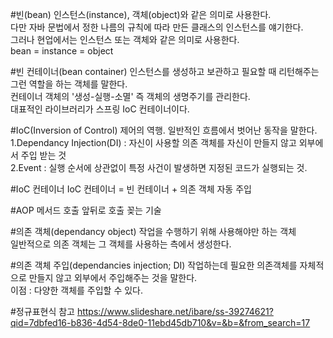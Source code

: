 #빈(bean)
인스턴스(instance), 객체(object)와 같은 의미로 사용한다.  
다만 자바 문법에서 정한 나름의 규칙에 따라 만든 클래스의 인스턴스를 얘기한다.  
그러나 현업에서는 인스턴스 또는 객체와 같은 의미로 사용한다.  
bean = instance = object  

#빈 컨테이너(bean container)
인스턴스를 생성하고 보관하고 필요할 때 리턴해주는 그런 역할을 하는 객체를 말한다.  
컨테이너 객체의 '생성-실행-소멸' 즉 객체의 생명주기를 관리한다.  
대표적인 라이브러리가 스프링 IoC 컨테이너이다.

#IoC(Inversion of Control)
제어의 역행. 일반적인 흐름에서 벗어난 동작을 말한다.  
1.Dependancy Injection(DI) : 자신이 사용할 의존 객체를 자신이 만들지 않고 외부에서 주입 받는 것  
2.Event : 실행 순서에 상관없이 특정 사건이 발생하면 지정된 코드가 실행되는 것.  

#IoC 컨테이너
IoC 컨테이너 = 빈 컨테이너 + 의존 객체 자동 주입

#AOP
메서드 호출 앞뒤로 호출 꽂는 기술  

#의존 객체(dependancy object)
작업을 수행하기 위해 사용해야만 하는 객체  
일반적으로 의존 객체는 그 객체를 사용하는 측에서 생성한다.  

#의존 객체 주입(dependancies injection; DI)
작업하는데 필요한 의존객체를 자체적으로 만들지 않고 외부에서 주입해주는 것을 말한다.  
이점 : 다양한 객체를 주입할 수 있다.  

#정규표현식 참고
https://www.slideshare.net/ibare/ss-39274621?qid=7dbfed16-b836-4d54-8de0-11ebd45db710&v=&b=&from_search=17  